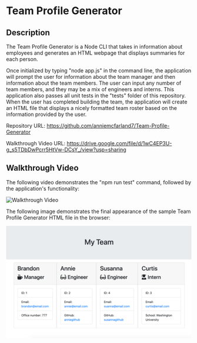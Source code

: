# Team Profile Generator

## Description 

The Team Profile Generator is a Node CLI that takes in information about employees and generates an HTML webpage that displays summaries for each person. 

Once initialized by typing "node app.js" in the command line, the application will prompt the user for information about the team manager and then information about the team members. The user can input any number of team members, and they may be a mix of engineers and interns. This application also passes all unit tests in the "tests" folder of this repository. When the user has completed building the team, the application will create an HTML file that displays a nicely formatted team roster based on the information provided by the user.

Repository URL: https://github.com/anniemcfarland7/Team-Profile-Generator

Walkthrough Video URL: https://drive.google.com/file/d/1wC4EP3U-g_s5TDbDwPcrr5HtVw-DCsY_/view?usp=sharing

## Walkthrough Video

The following video demonstrates the "npm run test" command, followed by the application's functionality:

![Walkthrough Video](./assets/video.gif)

The following image demonstrates the final appearance of the sample Team Profile Generator HTML file in the browser:

![Screenshot](./assets/screenshot.png)
